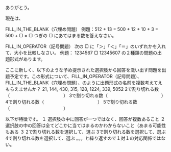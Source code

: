 ありがとう。

現在は、

FILL_IN_THE_BLANK（穴埋め問題）
例題：512 + 13 = 500 + 12 + 10 + 3 = 500 + ▢ = ▢
つぎの ▢ にあてはまる数を答えなさい。

FILL_IN_OPERATOR（記号問題）
次の ▢ に「＞」「＜」「＝」のいずれかを入れて、大小を比較しなさい。
例題：
1234567 ▢ 12345607
の２種類の問題の出題形式があります。

ここに新しく、以下のような予め提示された選択肢から回答を洗い出す問題を出題予定です。この形式について、FILL_IN_OPERATOR（記号問題）、FILL_IN_THE_BLANK（穴埋め問題）、のように出題形式の名前を複数考えてえもらえませんか？
21, 144, 430, 315, 128, 1224, 339, 5052
2で割り切れる数（　　　　　　　　　　　　）
3で割り切れる数（　　　　　　　　　　　　）
4で割り切れる数（　　　　　　　　　　　　）
5で割り切れる数（　　　　　　　　　　　　）

以下が特徴です。
１
選択肢の中に回答が一つではなく、回答が複数あること
２
選択肢の中の回答は全てどこかに当てはまるのかわからないこと（あまる可能性もある
３
2で割り切れる数を選択して、選ぶ
3で割り切れる数を選択して、選ぶ
4で割り切れる数を選択して、選ぶ
。。。と繰り返すので１対１の対応関係ではない。
